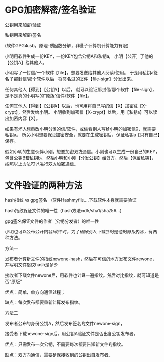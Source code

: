 GPG加密解密/签名验证
================================
公钥用来加密/验证

私钥用来解密/签名

(软件GPG4usb，原理-质因数分解，非量子计算机计算能力有限)

小明用软件生成一份KEY，一份KEY包含公钥A和私钥a，
小明【公开】了他的【公钥A】给其他人。

小明写了一封信/一个软件【file】，想要发送给其他人阅读/使用。
于是用私钥a签名了那封信/那个软件以后，将签名过的文件【file-sign】分发出来。


任何其他人【得到】【公钥A】以后，
就可以验证那封信/那个软件【file-sign】，是不是真的小明写的“原版”信件/软件【file】。

任何其他人【得到】【公钥A】以后，也可用将自己写的信【X】加密成【X-crypt】，然后发给小明。
小明收到加密信【X-crypt】以后，用【私钥a】可以读出加密内容【X】。


如果有坏人想串改小明分发的信/软件，或偷看别人写给小明的加密信X，就需要私钥a。
所以小明想要保证加密安全，就要在生成密钥后，保证私钥a【只有自己】保存。

假如小明的生意伙伴小刚，想要加密双方通信。小刚也可以生成一份自己的KEY，包含公钥B和私钥b。
然后小明和小刚【分发公钥】给对方，然后【保留私钥】，按照以上方法可以进行双方加密通信。



文件验证的两种方法
=====================
hash指纹 vs gpg签名 （软件Hashmyfile....下载软件本身就需要验证)

hash指纹保证文件的唯一性（hash方法md5/sha1/sha256...)

gpg签名保证文件的作者（公钥分发者）的唯一性

小明也可以公布公开内容/软件时，为了确保别人下载到的是他的原版内容，有两种方法。

方法一

发布者计算新文件的指纹newone-hash，然后在可信的地方发布文件newone，并写明文件指纹hash是多少

接收者下载文件newone后，用软件也计算一遍指纹。然后对比指纹，就可知道是否“原版”

优点：简单，单方向通信过程；

缺点：每次发布都要重新计算发布指纹。

方法二

发布者公布的身份公钥A，然后发布签名的文件newone-sign，

接受者下载newone-sign后，用公钥A验证文件是否出自公钥发布者。

优点：只需发布一次公钥，不需要每次都要告知新文件的指纹。

缺点：双方向通信，需要确保接收到的公钥出自发布者。








